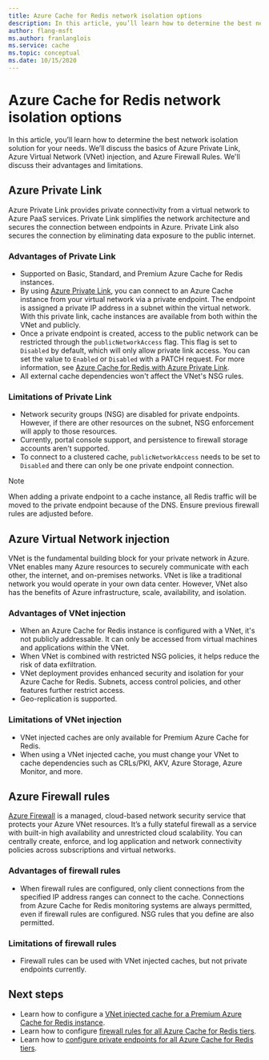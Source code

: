 ```yaml
---
title: Azure Cache for Redis network isolation options 
description: In this article, you’ll learn how to determine the best network isolation solution for your needs. We’ll go through the basics of Azure Private Link, Azure Virtual Network (VNet) injection, and Azure Firewall Rules with their advantages and limitations.
author: flang-msft
ms.author: franlanglois
ms.service: cache
ms.topic: conceptual
ms.date: 10/15/2020
---
```


# Azure Cache for Redis network isolation options

In this article, you’ll learn how to determine the best network isolation solution for your needs. We’ll discuss the basics of Azure Private Link, Azure Virtual Network (VNet) injection, and Azure Firewall Rules. We'll discuss their advantages and limitations.  

## Azure Private Link

Azure Private Link provides private connectivity from a virtual network to Azure PaaS services. Private Link simplifies the network architecture and secures the connection between endpoints in Azure. Private Link also secures the connection by eliminating data exposure to the public internet.

### Advantages of Private Link

* Supported on Basic, Standard, and Premium Azure Cache for Redis instances.
* By using [Azure Private Link](../private-link/private-link-overview.md), you can connect to an Azure Cache instance from your virtual network via a private endpoint. The endpoint is assigned a private IP address in a subnet within the virtual network. With this private link, cache instances are available from both within the VNet and publicly.  
* Once a private endpoint is created, access to the public network can be restricted through the `publicNetworkAccess` flag. This flag is set to `Disabled` by default, which will only allow private link access. You can set the value to `Enabled` or `Disabled` with a PATCH request. For more information, see [Azure Cache for Redis with Azure Private Link](cache-private-link.md).
* All external cache dependencies won't affect the VNet's NSG rules.

### Limitations of Private Link

* Network security groups (NSG) are disabled for private endpoints. However, if there are other resources on the subnet, NSG enforcement will apply to those resources.
* Currently, portal console support, and persistence to firewall storage accounts aren't supported.
* To connect to a clustered cache, `publicNetworkAccess` needs to be set to `Disabled` and there can only be one private endpoint connection.

> [!NOTE]
> When adding a private endpoint to a cache instance, all Redis traffic will be moved to the private endpoint because of the DNS.
> Ensure previous firewall rules are adjusted before.  

## Azure Virtual Network injection

VNet is the fundamental building block for your private network in Azure. VNet enables many Azure resources to securely communicate with each other, the internet, and on-premises networks. VNet is like a traditional network you would operate in your own data center. However, VNet also has the benefits of Azure infrastructure, scale, availability, and isolation.

### Advantages of VNet injection

* When an Azure Cache for Redis instance is configured with a VNet, it's not publicly addressable. It can only be accessed from virtual machines and applications within the VNet.  
* When VNet is combined with restricted NSG policies, it helps reduce the risk of data exfiltration.
* VNet deployment provides enhanced security and isolation for your Azure Cache for Redis. Subnets, access control policies, and other features further restrict access.
* Geo-replication is supported.

### Limitations of VNet injection

* VNet injected caches are only available for Premium Azure Cache for Redis.
* When using a VNet injected cache, you must change your VNet to cache dependencies such as CRLs/PKI, AKV, Azure Storage, Azure Monitor, and more.  

## Azure Firewall rules

[Azure Firewall](../firewall/overview.md) is a managed, cloud-based network security service that protects your Azure VNet resources. It’s a fully stateful firewall as a service with built-in high availability and unrestricted cloud scalability. You can centrally create, enforce, and log application and network connectivity policies across subscriptions and virtual networks.  

### Advantages of firewall rules

* When firewall rules are configured, only client connections from the specified IP address ranges can connect to the cache. Connections from Azure Cache for Redis monitoring systems are always permitted, even if firewall rules are configured. NSG rules that you define are also permitted.  

### Limitations of firewall rules

* Firewall rules can be used with VNet injected caches, but not private endpoints currently.

## Next steps

* Learn how to configure a [VNet injected cache for a Premium Azure Cache for Redis instance](cache-how-to-premium-vnet.md).
* Learn how to configure [firewall rules for all Azure Cache for Redis tiers](cache-configure.md#firewall).
* Learn how to [configure private endpoints for all Azure Cache for Redis tiers](cache-private-link.md).
